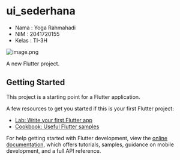 # ui_sederhana

- Nama  : Yoga Rahmahadi
- NIM   : 2041720155
- Kelas : TI-3H

![image.png]( {ui_sederhana_flutter/assets/Screenshot_1.jpg} )

A new Flutter project.

## Getting Started

This project is a starting point for a Flutter application.

A few resources to get you started if this is your first Flutter project:

- [Lab: Write your first Flutter app](https://docs.flutter.dev/get-started/codelab)
- [Cookbook: Useful Flutter samples](https://docs.flutter.dev/cookbook)

For help getting started with Flutter development, view the
[online documentation](https://docs.flutter.dev/), which offers tutorials,
samples, guidance on mobile development, and a full API reference.
